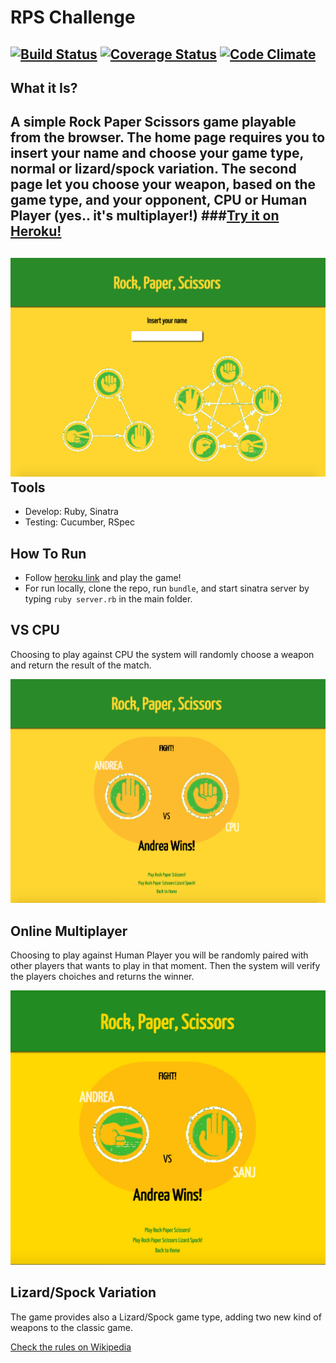 # RPS Challenge
[![Build Status](https://travis-ci.org/armi1189/rps-challenge.svg?branch=master)](https://travis-ci.org/armi1189/rps-challenge) [![Coverage Status](https://coveralls.io/repos/armi1189/rps-challenge/badge.svg)](https://coveralls.io/r/armi1189/rps-challenge) [![Code Climate](https://codeclimate.com/github/armi1189/rps-challenge/badges/gpa.svg)](https://codeclimate.com/github/armi1189/rps-challenge)
-------
What it Is?
----
A simple Rock Paper Scissors game playable from the browser.
The home page requires you to insert your name and choose your game type, normal or lizard/spock variation.
The second page let you choose your weapon, based on the game type, and your opponent, CPU or Human Player (yes.. it's multiplayer!)
###[Try it on Heroku!](https://safe-caverns-7925.herokuapp.com/)
-------
![HomePage](https://github.com/armi1189/rps-challenge/blob/master/public/img/rp1.jpg)  
Tools
----
- Develop: Ruby, Sinatra  
- Testing: Cucumber, RSpec

How To Run
----
* Follow [heroku link](https://safe-caverns-7925.herokuapp.com/) and play the game!
* For run locally, clone the repo, run `bundle`, and start sinatra server by typing `ruby server.rb` in the main folder.

VS CPU  
----
Choosing to play against CPU the system will randomly choose a weapon and return the result of the match.

![GamePage VS CPU](https://github.com/armi1189/rps-challenge/blob/master/public/img/rps2.jpg)

Online Multiplayer
----
Choosing to play against Human Player you will be randomly paired with other players that wants to play in that moment. Then the system will verify the players choiches and returns the winner.

![GamePage VS CPU](https://github.com/armi1189/rps-challenge/blob/master/public/img/rps3.jpg)

Lizard/Spock Variation
----
The game provides also a Lizard/Spock game type, adding two new kind of weapons to the classic game.

[Check the rules on Wikipedia](http://en.wikipedia.org/wiki/Rock-paper-scissors#Additional_weapons)
